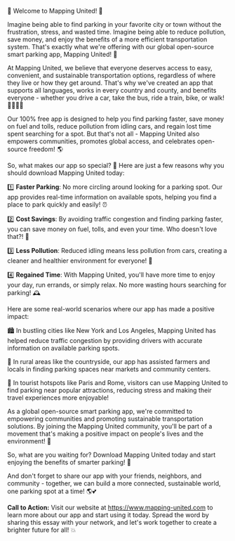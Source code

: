 🌟 Welcome to Mapping United! 🌟

Imagine being able to find parking in your favorite city or town without the frustration, stress, and wasted time. Imagine being able to reduce pollution, save money, and enjoy the benefits of a more efficient transportation system. That's exactly what we're offering with our global open-source smart parking app, Mapping United! 🚀

At Mapping United, we believe that everyone deserves access to easy, convenient, and sustainable transportation options, regardless of where they live or how they get around. That's why we've created an app that supports all languages, works in every country and county, and benefits everyone - whether you drive a car, take the bus, ride a train, bike, or walk! 🚌🚂🏃‍♀️

Our 100% free app is designed to help you find parking faster, save money on fuel and tolls, reduce pollution from idling cars, and regain lost time spent searching for a spot. But that's not all - Mapping United also empowers communities, promotes global access, and celebrates open-source freedom! 🌎

So, what makes our app so special? 🤔 Here are just a few reasons why you should download Mapping United today:

1️⃣ **Faster Parking**: No more circling around looking for a parking spot. Our app provides real-time information on available spots, helping you find a place to park quickly and easily! ⏰

2️⃣ **Cost Savings**: By avoiding traffic congestion and finding parking faster, you can save money on fuel, tolls, and even your time. Who doesn't love that?! 💸

3️⃣ **Less Pollution**: Reduced idling means less pollution from cars, creating a cleaner and healthier environment for everyone! 🌿

4️⃣ **Regained Time**: With Mapping United, you'll have more time to enjoy your day, run errands, or simply relax. No more wasting hours searching for parking! 🕰️

Here are some real-world scenarios where our app has made a positive impact:

🏙️ In bustling cities like New York and Los Angeles, Mapping United has helped reduce traffic congestion by providing drivers with accurate information on available parking spots.

🌳 In rural areas like the countryside, our app has assisted farmers and locals in finding parking spaces near markets and community centers.

🚗 In tourist hotspots like Paris and Rome, visitors can use Mapping United to find parking near popular attractions, reducing stress and making their travel experiences more enjoyable!

As a global open-source smart parking app, we're committed to empowering communities and promoting sustainable transportation solutions. By joining the Mapping United community, you'll be part of a movement that's making a positive impact on people's lives and the environment! 🌟

So, what are you waiting for? Download Mapping United today and start enjoying the benefits of smarter parking! 📲

And don't forget to share our app with your friends, neighbors, and community - together, we can build a more connected, sustainable world, one parking spot at a time! 🌎💕

**Call to Action:** Visit our website at https://www.mapping-united.com to learn more about our app and start using it today. Spread the word by sharing this essay with your network, and let's work together to create a brighter future for all! 💥